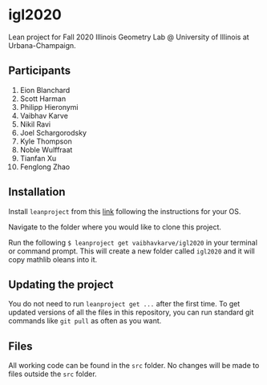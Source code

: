 # igl2020
Lean project for Fall 2020 Illinois Geometry Lab @ University of
Illinois at Urbana-Champaign.

## Participants
1. Eion Blanchard
2. Scott Harman
3. Philipp Hieronymi
4. Vaibhav Karve
5. Nikil Ravi
6. Joel Schargorodsky
7. Kyle Thompson
8. Noble Wulffraat
9. Tianfan Xu
10. Fenglong Zhao

## Installation
Install `leanproject` from this
[link](https://leanprover-community.github.io/get_started.html "link")
following the instructions for your OS.

Navigate to the folder where you would like to clone this project.

Run the following `$ leanproject get vaibhavkarve/igl2020` in your
terminal or command prompt. This will create a new folder called
`igl2020` and it will copy mathlib oleans into it.

## Updating the project
You do not need to run `leanproject get ...` after the first time. To
get updated versions of all the files in this repository, you can run
standard git commands like `git pull` as often as you want.

## Files
All working code can be found in the `src` folder. No changes will be
made to files outside the `src` folder.

